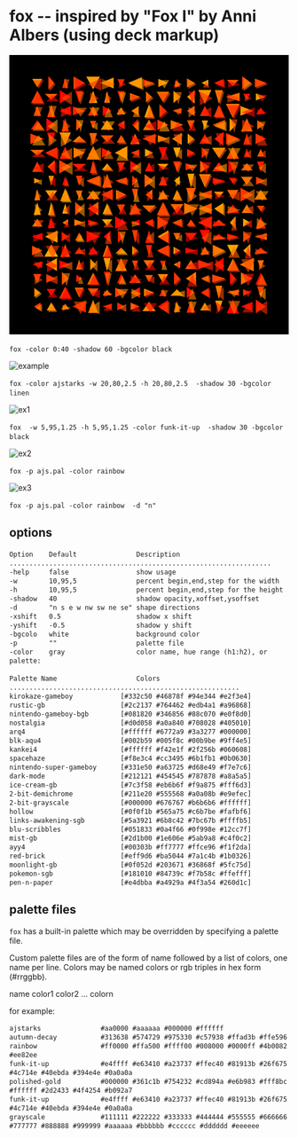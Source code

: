 # fox -- inspired by "Fox I" by Anni Albers (using deck markup)

![hot](hot.png)

```fox -color 0:40 -shadow 60 -bgcolor black```

![example](fox.png)

```fox -color ajstarks -w 20,80,2.5 -h 20,80,2.5  -shadow 30 -bgcolor linen```

![ex1](dense-00001.png)

```fox  -w 5,95,1.25 -h 5,95,1.25 -color funk-it-up  -shadow 30 -bgcolor black```

![ex2](rb-00001.png)

```fox -p ajs.pal -color rainbow```

![ex3](north-00001.png)

```fox -p ajs.pal -color rainbow  -d "n"```


## options

```
Option    Default               Description
..................................................................
-help     false                 show usage
-w        10,95,5               percent begin,end,step for the width
-h        10,95,5               percent begin,end,step for the height
-shadow   40                    shadow opacity,xoffset,ysoffset
-d        "n s e w nw sw ne se" shape directions
-xshift   0.5                   shadow x shift
-yshift   -0.5                  shadow y shift
-bgcolo   white                 background color
-p        ""                    palette file
-color    gray                  color name, hue range (h1:h2), or palette:

Palette Name                    Colors
..........................................................
kirokaze-gameboy         	[#332c50 #46878f #94e344 #e2f3e4]
rustic-gb                	[#2c2137 #764462 #edb4a1 #a96868]
nintendo-gameboy-bgb     	[#081820 #346856 #88c070 #e0f8d0]
nostalgia                	[#d0d058 #a0a840 #708028 #405010]
arq4                     	[#ffffff #6772a9 #3a3277 #000000]
blk-aqu4                 	[#002b59 #005f8c #00b9be #9ff4e5]
kankei4                  	[#ffffff #f42e1f #2f256b #060608]
spacehaze                	[#f8e3c4 #cc3495 #6b1fb1 #0b0630]
nintendo-super-gameboy   	[#331e50 #a63725 #d68e49 #f7e7c6]
dark-mode                	[#212121 #454545 #787878 #a8a5a5]
ice-cream-gb             	[#7c3f58 #eb6b6f #f9a875 #fff6d3]
2-bit-demichrome         	[#211e20 #555568 #a0a08b #e9efec]
2-bit-grayscale          	[#000000 #676767 #b6b6b6 #ffffff]
hollow                   	[#0f0f1b #565a75 #c6b7be #fafbf6]
links-awakening-sgb      	[#5a3921 #6b8c42 #7bc67b #ffffb5]
blu-scribbles            	[#051833 #0a4f66 #0f998e #12cc7f]
mist-gb                  	[#2d1b00 #1e606e #5ab9a8 #c4f0c2]
ayy4                     	[#00303b #ff7777 #ffce96 #f1f2da]
red-brick                	[#eff9d6 #ba5044 #7a1c4b #1b0326]
moonlight-gb             	[#0f052d #203671 #36868f #5fc75d]
pokemon-sgb              	[#181010 #84739c #f7b58c #ffefff]
pen-n-paper              	[#e4dbba #a4929a #4f3a54 #260d1c]

```
## palette files

```fox``` has a built-in palette which may be overridden by specifying a palette file.

Custom palette files are of the form of name followed by a list of colors, one name per line.
Colors may be named colors or rgb triples in hex form (#rrggbb).

name color1 color2 ... colorn

for example:
```
ajstarks               #aa0000 #aaaaaa #000000 #ffffff 
autumn-decay           #313638 #574729 #975330 #c57938 #ffad3b #ffe596 
rainbow                #ff0000 #ffa500 #ffff00 #008000 #0000ff #4b0082 #ee82ee
funk-it-up             #e4ffff #e63410 #a23737 #ffec40 #81913b #26f675 #4c714e #40ebda #394e4e #0a0a0a 
polished-gold          #000000 #361c1b #754232 #cd894a #e6b983 #fff8bc #ffffff #2d2433 #4f4254 #b092a7
funk-it-up             #e4ffff #e63410 #a23737 #ffec40 #81913b #26f675 #4c714e #40ebda #394e4e #0a0a0a 
grayscale              #111111 #222222 #333333 #444444 #555555 #666666 #777777 #888888 #999999 #aaaaaa #bbbbbb #cccccc #dddddd #eeeeee
```
